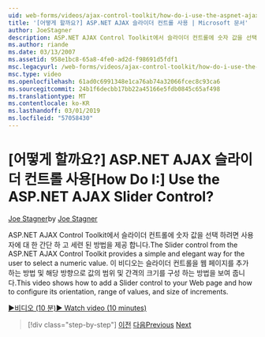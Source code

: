 ```yaml
---
uid: web-forms/videos/ajax-control-toolkit/how-do-i-use-the-aspnet-ajax-slider-control
title: '[어떻게 할까요?] ASP.NET AJAX 슬라이더 컨트롤 사용 | Microsoft 문서'
author: JoeStagner
description: ASP.NET AJAX Control Toolkit에서 슬라이더 컨트롤에 숫자 값을 선택 하려면 사용자에 대 한 간단 하 고 세련 된 방법을 제공 합니다. 이 비디오에서는 ad 방법...
ms.author: riande
ms.date: 03/13/2007
ms.assetid: 958e1bc8-65a8-4fe0-ad2d-f98691d5fdf1
msc.legacyurl: /web-forms/videos/ajax-control-toolkit/how-do-i-use-the-aspnet-ajax-slider-control
msc.type: video
ms.openlocfilehash: 61ad0c6991348e1ca76ab74a32066fcec8c93ca6
ms.sourcegitcommit: 24b1f6decbb17bb22a45166e5fdb0845c65af498
ms.translationtype: MT
ms.contentlocale: ko-KR
ms.lasthandoff: 03/01/2019
ms.locfileid: "57058430"
---
```

<a name="how-do-i-use-the-aspnet-ajax-slider-control"></a><span data-ttu-id="d85bf-105">[어떻게 할까요?] ASP.NET AJAX 슬라이더 컨트롤 사용</span><span class="sxs-lookup"><span data-stu-id="d85bf-105">[How Do I:] Use the ASP.NET AJAX Slider Control?</span></span>
====================
<span data-ttu-id="d85bf-106">[Joe Stagner](https://github.com/JoeStagner)</span><span class="sxs-lookup"><span data-stu-id="d85bf-106">by [Joe Stagner](https://github.com/JoeStagner)</span></span>

<span data-ttu-id="d85bf-107">ASP.NET AJAX Control Toolkit에서 슬라이더 컨트롤에 숫자 값을 선택 하려면 사용자에 대 한 간단 하 고 세련 된 방법을 제공 합니다.</span><span class="sxs-lookup"><span data-stu-id="d85bf-107">The Slider control from the ASP.NET AJAX Control Toolkit provides a simple and elegant way for the user to select a numeric value.</span></span> <span data-ttu-id="d85bf-108">이 비디오는 슬라이더 컨트롤을 웹 페이지를 추가 하는 방법 및 해당 방향으로 값의 범위 및 간격의 크기를 구성 하는 방법을 보여 줍니다.</span><span class="sxs-lookup"><span data-stu-id="d85bf-108">This video shows how to add a Slider control to your Web page and how to configure its orientation, range of values, and size of increments.</span></span>

[<span data-ttu-id="d85bf-109">&#9654;비디오 (10 분)</span><span class="sxs-lookup"><span data-stu-id="d85bf-109">&#9654; Watch video (10 minutes)</span></span>](https://channel9.msdn.com/Blogs/ASP-NET-Site-Videos/how-do-i-use-the-aspnet-ajax-slider-control)

> [!div class="step-by-step"]
> <span data-ttu-id="d85bf-110">[이전](how-do-i-use-the-aspnet-ajax-confirmbutton-extender.md)
> [다음](how-do-i-use-the-aspnet-ajax-autocomplete-control.md)</span><span class="sxs-lookup"><span data-stu-id="d85bf-110">[Previous](how-do-i-use-the-aspnet-ajax-confirmbutton-extender.md)
[Next](how-do-i-use-the-aspnet-ajax-autocomplete-control.md)</span></span>
